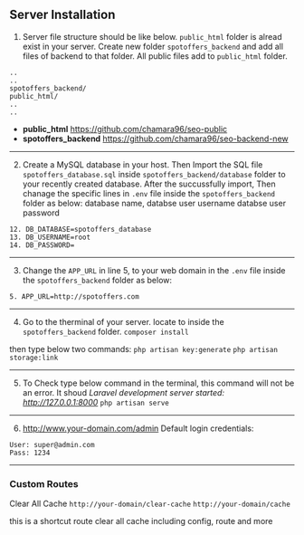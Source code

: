 ## Server Installation

1) Server file structure should be like below. `public_html` folder is alread exist in your server. Create new folder `spotoffers_backend` and add all files of backend to that folder. All public files add to `public_html` folder.
```
..
..
spotoffers_backend/
public_html/
..
..
```
- **public_html** https://github.com/chamara96/seo-public
- **spotoffers_backend** https://github.com/chamara96/seo-backend-new

---

2) Create a MySQL database in your host. Then Import the SQL file `spotoffers_database.sql` inside `spotoffers_backend/database` folder to your recently created database. After the succussfully import, Then chanage the specific lines in `.env` file inside the `spotoffers_backend` folder as below:
database name,
databse user username
databse user password
```
12. DB_DATABASE=spotoffers_database
13. DB_USERNAME=root
14. DB_PASSWORD=
```

---

3) Change the `APP_URL` in line 5, to your web domain in the `.env` file inside the `spotoffers_backend` folder as below:
```
5. APP_URL=http://spotoffers.com
```

---

4) Go to the therminal of your server. locate to inside the `spotoffers_backend` folder.
`composer install`

then type below two commands:
`php artisan key:generate`
`php artisan storage:link`

---

5) To Check type below command in the terminal, this command will not be an error. It shoud *Laravel development server started: http://127.0.0.1:8000*
`php artisan serve`

---

6) http://www.your-domain.com/admin
Default login credentials:

```
User: super@admin.com
Pass: 1234
```

---
### Custom Routes

Clear All Cache
`http://your-domain/clear-cache`
`http://your-domain/cache`

this is a shortcut route clear all cache including config, route and more
